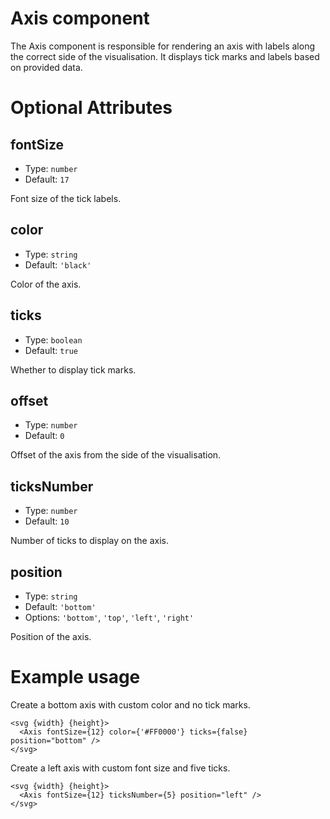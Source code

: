 # Axis component

The Axis component is responsible for rendering an axis with labels along the correct side of the visualisation.
It displays tick marks and labels based on provided data.

# Optional Attributes

## fontSize

- Type: `number`
- Default: `17`

Font size of the tick labels.

## color

- Type: `string`
- Default: `'black'`

Color of the axis.

## ticks

- Type: `boolean`
- Default: `true`

Whether to display tick marks.

## offset

- Type: `number`
- Default: `0`

Offset of the axis from the side of the visualisation.

## ticksNumber

- Type: `number`
- Default: `10`

Number of ticks to display on the axis.

## position

- Type: `string`
- Default: `'bottom'`
- Options: `'bottom'`, `'top'`, `'left'`, `'right'`

Position of the axis.

# Example usage

Create a bottom axis with custom color and no tick marks.

```svelte
<svg {width} {height}>
  <Axis fontSize={12} color={'#FF0000'} ticks={false} position="bottom" />
</svg>
```

Create a left axis with custom font size and five ticks.

```svelte
<svg {width} {height}>
  <Axis fontSize={12} ticksNumber={5} position="left" />
</svg>
```

